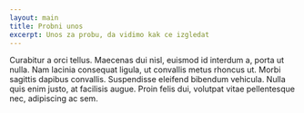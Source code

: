 ```yaml
---
layout: main
title: Probni unos
excerpt: Unos za probu, da vidimo kak ce izgledat
---
```


Curabitur a orci tellus. Maecenas dui nisl, euismod id interdum a, porta ut nulla. Nam lacinia consequat ligula, ut convallis metus rhoncus ut. Morbi sagittis dapibus convallis. Suspendisse eleifend bibendum vehicula. Nulla quis enim justo, at facilisis augue. Proin felis dui, volutpat vitae pellentesque nec, adipiscing ac sem.
